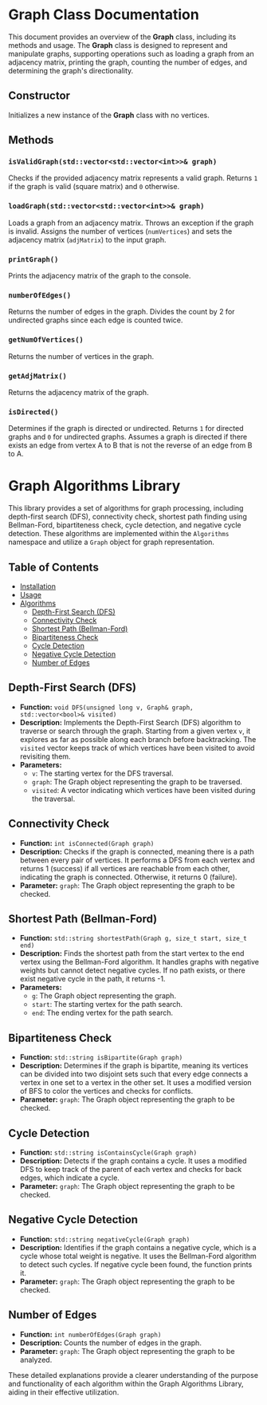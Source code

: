 # **Graph Class Documentation**

This document provides an overview of the **Graph** class, including its methods and usage. The **Graph** class is designed to represent and manipulate graphs, supporting operations such as loading a graph from an adjacency matrix, printing the graph, counting the number of edges, and determining the graph's directionality.

## **Constructor**

Initializes a new instance of the **Graph** class with no vertices.

## **Methods**

### `isValidGraph(std::vector<std::vector<int>>& graph)`

Checks if the provided adjacency matrix represents a valid graph. Returns `1` if the graph is valid (square matrix) and `0` otherwise.

### `loadGraph(std::vector<std::vector<int>>& graph)`

Loads a graph from an adjacency matrix. Throws an exception if the graph is invalid. Assigns the number of vertices (`numVertices`) and sets the adjacency matrix (`adjMatrix`) to the input graph.

### `printGraph()`

Prints the adjacency matrix of the graph to the console.

### `numberOfEdges()`

Returns the number of edges in the graph. Divides the count by 2 for undirected graphs since each edge is counted twice.

### `getNumOfVertices()`

Returns the number of vertices in the graph.

### `getAdjMatrix()`

Returns the adjacency matrix of the graph.

### `isDirected()`

Determines if the graph is directed or undirected. Returns `1` for directed graphs and `0` for undirected graphs. Assumes a graph is directed if there exists an edge from vertex A to B that is not the reverse of an edge from B to A.



# Graph Algorithms Library

This library provides a set of algorithms for graph processing, including depth-first search (DFS), connectivity check, shortest path finding using Bellman-Ford, bipartiteness check, cycle detection, and negative cycle detection. These algorithms are implemented within the `Algorithms` namespace and utilize a `Graph` object for graph representation.

## Table of Contents

- [Installation](#installation)
- [Usage](#usage)
- [Algorithms](#algorithms)
  - [Depth-First Search (DFS)](#depth-first-search-dfs)
  - [Connectivity Check](#connectivity-check)
  - [Shortest Path (Bellman-Ford)](#shortest-path-bellman-ford)
  - [Bipartiteness Check](#bipartiteness-check)
  - [Cycle Detection](#cycle-detection)
  - [Negative Cycle Detection](#negative-cycle-detection)
  - [Number of Edges](#number-of-edges)

## Depth-First Search (DFS)

- **Function:** `void DFS(unsigned long v, Graph& graph, std::vector<bool>& visited)`
- **Description:** Implements the Depth-First Search (DFS) algorithm to traverse or search through the graph. Starting from a given vertex `v`, it explores as far as possible along each branch before backtracking. The `visited` vector keeps track of which vertices have been visited to avoid revisiting them.
- **Parameters:**
  - `v`: The starting vertex for the DFS traversal.
  - `graph`: The Graph object representing the graph to be traversed.
  - `visited`: A vector indicating which vertices have been visited during the traversal.

## Connectivity Check

- **Function:** `int isConnected(Graph graph)`
- **Description:** Checks if the graph is connected, meaning there is a path between every pair of vertices. It performs a DFS from each vertex and returns 1 (success) if all vertices are reachable from each other, indicating the graph is connected. Otherwise, it returns 0 (failure).
- **Parameter:** `graph`: The Graph object representing the graph to be checked.

## Shortest Path (Bellman-Ford)

- **Function:** `std::string shortestPath(Graph g, size_t start, size_t end)`
- **Description:** Finds the shortest path from the start vertex to the end vertex using the Bellman-Ford algorithm. It handles graphs with negative weights but cannot detect negative cycles. If no path exists, or there exist negative cycle in the path, it returns -1. 
- **Parameters:**
  - `g`: The Graph object representing the graph.
  - `start`: The starting vertex for the path search.
  - `end`: The ending vertex for the path search.

## Bipartiteness Check

- **Function:** `std::string isBipartite(Graph graph)`
- **Description:** Determines if the graph is bipartite, meaning its vertices can be divided into two disjoint sets such that every edge connects a vertex in one set to a vertex in the other set. It uses a modified version of BFS to color the vertices and checks for conflicts.
- **Parameter:** `graph`: The Graph object representing the graph to be checked.

## Cycle Detection

- **Function:** `std::string isContainsCycle(Graph graph)`
- **Description:** Detects if the graph contains a cycle. It uses a modified DFS to keep track of the parent of each vertex and checks for back edges, which indicate a cycle.
- **Parameter:** `graph`: The Graph object representing the graph to be checked.

## Negative Cycle Detection

- **Function:** `std::string negativeCycle(Graph graph)`
- **Description:** Identifies if the graph contains a negative cycle, which is a cycle whose total weight is negative. It uses the Bellman-Ford algorithm to detect such cycles. If negative cycle been found, the function prints it.
- **Parameter:** `graph`: The Graph object representing the graph to be checked.

## Number of Edges

- **Function:** `int numberOfEdges(Graph graph)`
- **Description:** Counts the number of edges in the graph. 
- **Parameter:** `graph`: The Graph object representing the graph to be analyzed.

These detailed explanations provide a clearer understanding of the purpose and functionality of each algorithm within the Graph Algorithms Library, aiding in their effective utilization.



